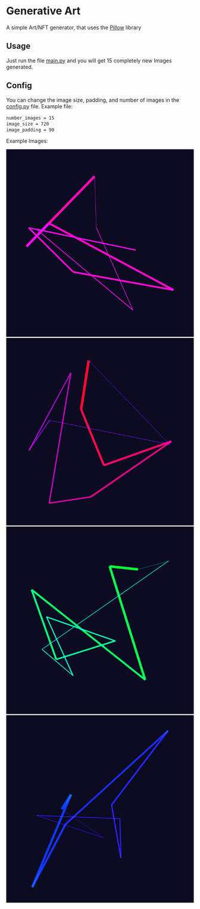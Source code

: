 # Generative Art

A simple Art/NFT generator, that uses the [Pillow](https://pypi.org/project/Pillow/) library

## Usage

Just run the file [main.py](main.py) and you will get 15 completely new Images generated.

## Config
You can change the image size, padding, and number of images in the [config.py](config.py) file.
Example file:
```
number_images = 15
image_size = 720
image_padding = 90
```

Example Images:


![image1](images/image_1.png)
![image2](images/image_8.png)
![image3](images/image_0.png)
![image4](images/image_4.png)
